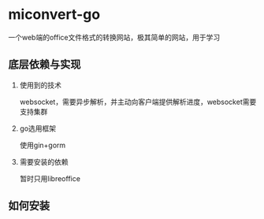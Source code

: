 # miconvert-go





一个web端的office文件格式的转换网站，极其简单的网站，用于学习



## 底层依赖与实现

1. 使用到的技术

   websocket，需要异步解析，并主动向客户端提供解析进度，websocket需要支持集群

2. go选用框架

   使用gin+gorm

3. 需要安装的依赖

   暂时只用libreoffice



## 如何安装

